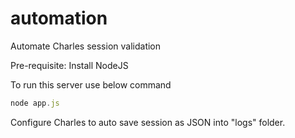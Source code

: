 # automation
Automate Charles session validation

Pre-requisite:
Install NodeJS

To run this server use below command 
```javascript
node app.js
```

Configure Charles to auto save session as JSON into "logs" folder.
